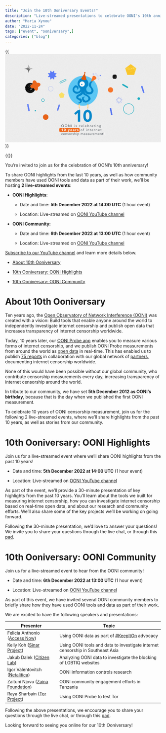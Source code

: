 ```yaml
---
title: "Join the 10th Ooniversary Events!"
description: "Live-streamed presentations to celebrate OONI's 10th anniversary."
author: "Maria Xynou"
date: "2022-11-24"
tags: ["event", "ooniversary",]
categories: ["blog"]
---
```


{{<img src="images/ooniversary.jpg" title="10th Ooniversary" alt="10th Ooniversary">}}

{{<youtube-subscribe>}}

You’re invited to join us for the celebration of OONI’s 10th
anniversary!

To share OONI highlights from the last 10 years, as well as how
community members have used OONI tools and data as part of their work,
we’ll be hosting **2 live-streamed events**:

* **OONI Highlights**:

    * Date and time: **5th December 2022 at 14:00 UTC** (1 hour event)

    * Location: Live-streamed on [OONI YouTube channel](https://www.youtube.com/c/OONIorg)

* **OONI Community:**

    * Date and time: **6th December 2022 at 13:00 UTC** (1 hour event)

    * Location: Live-streamed on [OONI YouTube channel](https://www.youtube.com/c/OONIorg)

[Subscribe to our YouTube channel](https://www.youtube.com/c/OONIorg)
and learn more details below.

* [About 10th Ooniversary](#about-10th-ooniversary)

* [10th Ooniversary: OONI Highlights](#10th-ooniversary-ooni-highlights)

* [10th Ooniversary: OONI Community](#10th-ooniversary-ooni-community)

# About 10th Ooniversary

Ten years ago, the [Open Observatory of Network Interference (OONI)](https://ooni.org/) was created with a vision: Build tools that
enable anyone around the world to independently investigate internet
censorship and publish open data that increases transparency of internet
censorship worldwide.

Today, 10 years later, our [OONI Probe app](https://ooni.org/install/)
enables you to measure various forms of internet censorship, and we
publish OONI Probe measurements from around the world as [open data](https://ooni.org/data/) in real-time. This has enabled us to
publish [75 reports](https://ooni.org/reports/) in collaboration with
our global network of [partners](https://ooni.org/partners),
documenting internet censorship worldwide.

None of this would have been possible without our global community, who
contribute censorship measurements every day, increasing transparency of
internet censorship around the world.

In tribute to our community, we have set **5th December 2012 as OONI’s
birthday**, because that is the day when we published the first OONI
measurement.

To celebrate 10 years of OONI censorship measurement, join us for the
following 2 live-streamed events, where we’ll share highlights from the
past 10 years, as well as stories from our community.

# 10th Ooniversary: OONI Highlights

Join us for a live-streamed event where we’ll share OONI highlights from
the past 10 years!

* Date and time: **5th December 2022 at 14:00 UTC** (1 hour event)

* Location: Live-streamed on [OONI YouTube channel](https://www.youtube.com/c/OONIorg)

As part of the event, we’ll provide a 30-minute presentation of key
highlights from the past 10 years. You’ll learn about the tools we built
for measuring internet censorship, how you can investigate internet
censorship based on real-time open data, and about our research and
community efforts. We’ll also share some of the key projects we’ll be
working on going forward.

Following the 30-minute presentation, we’d love to answer your
questions! We invite you to share your questions through the live chat,
or through this
[pad](https://pad.riseup.net/p/10th-ooniversary-questions-keep).

# 10th Ooniversary: OONI Community

Join us for a live-streamed event to hear from the OONI community!

* Date and time: **6th December 2022 at 13:00 UTC** (1 hour event)

* Location: Live-streamed on [OONI YouTube channel](https://www.youtube.com/c/OONIorg)

As part of this event, we have invited several OONI community members to
briefly share how they have used OONI tools and data as part of their
work.

We are excited to have the following speakers and presentations:

|**Presenter**                       |**Topic**                                                                         |
|--------------------------------|------------------------------------------------------------------------------|
|Felicia Anthonio ([Access Now](https://www.accessnow.org/))   |Using OONI data as part of [#KeepItOn](https://www.accessnow.org/keepiton/) advocacy                                 |
|Kelly Koh ([Sinar Project](https://sinarproject.org/))       |Using OONI tools and data to investigate internet censorship in Southeast Asia|
|Jakub Dalek ([Citizen Lab](https://citizenlab.ca/))       |Analyzing OONI data to investigate the blocking of LGBTIQ websites            |
|Igor Valentovitch ([Netalitica](https://netalitica.com/))  |OONI information controls research                             |
|Zaituni Njovu ([Zaina Foundation](https://zainafoundationtz.org/))|OONI community engagement efforts in Tanzania                                 |
|Raya Sharbain ([Tor Project](https://www.torproject.org/))     |Using OONI Probe to test Tor                                                  |


Following the above presentations, we encourage you to share your
questions through the live chat, or through this
[pad](https://pad.riseup.net/p/10th-ooniversary-community-questions-keep).

Looking forward to seeing you online for our 10th Ooniversary!
